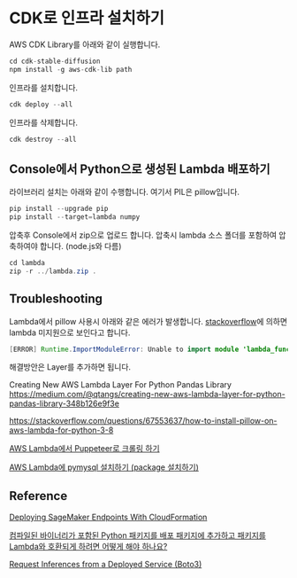 # CDK로 인프라 설치하기 

AWS CDK Library를 아래와 같이 실행합니다. 

```java
cd cdk-stable-diffusion
npm install -g aws-cdk-lib path
```

인프라를 설치합니다. 

```java
cdk deploy --all
```

인프라를 삭제합니다.

```java
cdk destroy --all
```

## Console에서 Python으로 생성된 Lambda 배포하기 

라이브러리 설치는 아래와 같이 수행합니다. 여기서 PIL은 pillow입니다.

```java
pip install --upgrade pip
pip install --target=lambda numpy 
```

압축후 Console에서 zip으로 업로드 합니다. 압축시 lambda 소스 폴더를 포함하여 압축하여야 합니다. (node.js와 다름)

```java
cd lambda
zip -r ../lambda.zip .
```

## Troubleshooting

Lambda에서 pillow 사용시 아래와 같은 에러가 발생합니다. [stackoverflow](https://stackoverflow.com/questions/57197283/aws-lambda-cannot-import-name-imaging-from-pil)에 의하면 lambda 미지원으로 보인다고 합니다. 

```java
[ERROR] Runtime.ImportModuleError: Unable to import module 'lambda_function': cannot import name '_imaging' from 'PIL' (/var/task/PIL/__init__.py)
```

해결방안은 Layer를 추가하면 됩니다.

Creating New AWS Lambda Layer For Python Pandas Library
https://medium.com/@qtangs/creating-new-aws-lambda-layer-for-python-pandas-library-348b126e9f3e

https://stackoverflow.com/questions/67553637/how-to-install-pillow-on-aws-lambda-for-python-3-8

[AWS Lambda에서 Puppeteer로 크롤링 하기](https://velog.io/@jeffyoun/AWS-Lambda%EC%97%90%EC%84%9C-Puppeteer%EB%A1%9C-%ED%81%AC%EB%A1%A4%EB%A7%81-%ED%95%98%EA%B8%B0)

[AWS Lambda에 pymysql 설치하기 (package 설치하기)](https://velog.io/@silver_bell/lambda-layer)


## Reference 

[Deploying SageMaker Endpoints With CloudFormation](https://towardsdatascience.com/deploying-sagemaker-endpoints-with-cloudformation-b43f7d495640)

[컴파일된 바이너리가 포함된 Python 패키지를 배포 패키지에 추가하고 패키지를 Lambda와 호환되게 하려면 어떻게 해야 하나요?](https://aws.amazon.com/ko/premiumsupport/knowledge-center/lambda-python-package-compatible/)

[Request Inferences from a Deployed Service (Boto3)](https://docs.aws.amazon.com/sagemaker/latest/dg/neo-requests-boto3.html)
